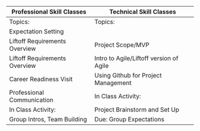 | Professional Skill Classes | Technical Skill Classes |
| --- | --- |
| Topics: | Topics: |
| Expectation Setting
Liftoff Requirements Overview | Project Scope/MVP |
| Liftoff Requirements Overview | Intro to Agile/Liftoff version of Agile|
| Career Readiness Visit | Using Github for Project Management|
| Professional Communication | In Class Activity: |
| In Class Activity: | Project Brainstorm and Set Up |
| Group Intros, Team Building | Due: Group Expectations |